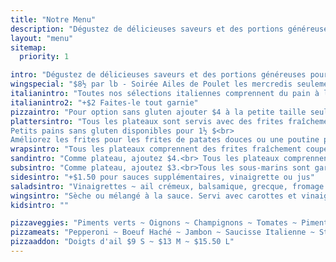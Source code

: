 ```yaml
---
title: "Notre Menu"
description: "Dégustez de délicieuses saveurs et des portions généreuses pour un excellent rapport qualité-prix! Les plats préférés de la maison incluent le fish & chips de style anglais, les pizzas traditionnelles et aventureuses et les steaks grillés juteux."
layout: "menu"
sitemap:
  priority: 1

intro: "Dégustez de délicieuses saveurs et des portions généreuses pour un excellent rapport qualité-prix! Les plats préférés de la maison incluent le fish & chips de style anglais, les pizzas traditionnelles et aventureuses et les steaks grillés à la perfection."
wingspecial: "$8½ par lb - Soirée Ailes de Poulet les mercredis seulement après 16 h"
italianintro: "Toutes nos sélections italiennes comprennent du pain à l'ail"
italianintro2: "+$2 Faites-le tout garnie"
pizzaintro: "Pour option sans gluten ajouter $4 à la petite taille seulement"
plattersintro: "Tous les plateaux sont servis avec des frites fraîchement coupées et une salade de chou maison<br>
Petits pains sans gluten disponibles pour 1½ $<br>
Améliorez les frites pour les frites de patates douces ou une poutine pour $3"
wrapsintro: "Tous les plateaux comprennent des frites fraîchement coupées et une salade de chou maison. Option sans gluten disponible pour $1½"
sandintro: "Comme plateau, ajoutez $4.<br> Tous les plateaux comprennent des frites fraîchement coupées et une salade de chou maison."
subsintro: "Comme plateau, ajoutez $3.<br>Tous les sous-marins sont garnis de fromage et grillés et finis avec de la laitue, des tomates et des cornichons. (À l'exception du Sous-Marin Club) "
sidesintro: "+$1.50 pour sauces supplémentaires, vinaigrette ou jus"
saladsintro: "Vinaigrettes ~ ail crémeux, balsamique, grecque, fromage bleu, italien, citron, française ou César"
wingsintro: "Sèche ou mélangé à la sauce. Servi avec carottes et vinaigrette ranch. Les sauces sont disponibles en version douce, moyenne, piquante, suicide, miel, ail, piment doux, barbecue ou sel et poivre."
kidsintro: ""

pizzaveggies: "Piments verts ~ Oignons ~ Champignons ~ Tomates ~ Piments forts ~ Olives vertes ~ Olives noires"
pizzameats: "Pepperoni ~ Boeuf Haché ~ Jambon ~ Saucisse Italienne ~ Steak ~ Bacon ~ Poulet ~ Viande Fumée"
pizzaaddon: "Doigts d'ail $9 S ~ $13 M ~ $15.50 L"
---
```

